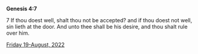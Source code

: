 **Genesis 4:7**

7 If thou doest well, shalt thou not be accepted? and if thou doest not well, sin lieth at the door. And unto thee shall be his desire, and thou shalt rule over him.

[Friday 19-August, 2022](https://t.me/s/daily_scripture)
